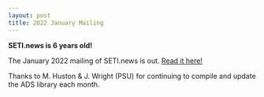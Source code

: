 ```yaml
---
layout: post
title: 2022 January Mailing
---
```


**SETI.news is 6 years old!**

The January 2022 mailing of SETI.news is out. [Read it here!](http://eepurl.com/hTMFPn)

Thanks to M. Huston & J. Wright (PSU) for continuing to compile and update the ADS library each month.